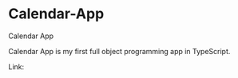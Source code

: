 # Calendar-App
Calendar App

Calendar App is my first full object programming app in TypeScript.

Link: 
